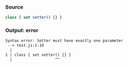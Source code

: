 ### Source
```js parse:expr
class { set setter() {} }
```

### Output: error
```txt
Syntax error: Setter must have exactly one parameter
 --> test.js:1:19
  |
1 | class { set setter() {} }
  |                   ^^ 
```
